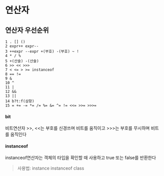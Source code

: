 # 연산자

## 연산자 우선순위
```
1 . [] ()
2 expr++ expr--
3 ++expr --expr +(부호) -(부호) ~ !
4 * / %
5 +(산술) -(산술)
6 >> << >>>
7 < <= > >= instanceof
8 == !=
9 &
10 ^
11 |
12 &&
13 ||
14 b?t:f(삼항)
15 = += -= *= /= %= &= ^= != <<= >>= >>>=
```

#### bit
비트연산자 >>, <<는 부호를 신경쓰며 비트를 움직이고 >>>는 부호를 무시하며 비트를 움직인다

#### instanceof
instanceof연산자는 객체의 타입을 확인할 때 사용하고 true 또는 false를 반환한다
> 사용법: instance instanceof class
   
